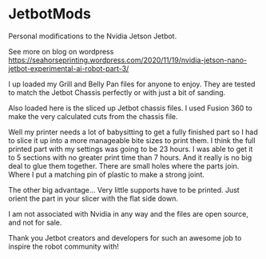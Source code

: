 # JetbotMods
Personal modifications to the Nvidia Jetson Jetbot.

See more on blog on wordpress
https://seahorseprinting.wordpress.com/2020/11/19/nvidia-jetson-nano-jetbot-experimental-ai-robot-part-3/

I up loaded my Grill and Belly Pan files for anyone to enjoy.
They are tested to match the Jetbot Chassis perfectly or with just a bit of sanding.

Also loaded here is the sliced up Jetbot chassis files. I used Fusion 360 to make the very calculated cuts from the chassis file.

Well my printer needs a lot of babysitting to get a fully finished part so I had to slice it up into a more manageable bite sizes to print them. I think the full printed part with my settings was going to be 23 hours. I was able to get it to 5 sections with no greater print time than 7 hours. And it really is no big deal to glue them together. There are small holes where the parts join. Where I put a matching pin of plastic to make a strong joint.

The other big advantage... Very little supports have to be printed. Just orient the part in your slicer with the flat side down.

I am not associated with Nvidia in any way and the files are open source, and not for sale.

Thank you Jetbot creators and developers for such an awesome job to inspire the robot community with!
